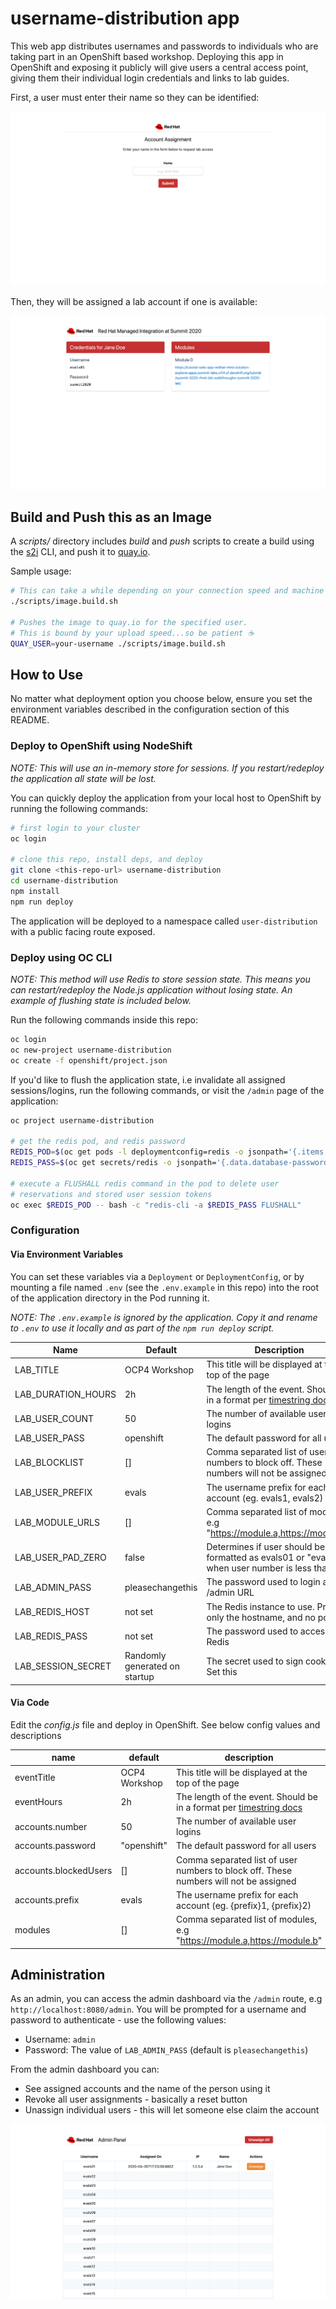 # username-distribution app

This web app distributes usernames and passwords to individuals who are taking part in an OpenShift based workshop. Deploying this app in OpenShift and exposing it publicly will give users a central access point, giving them their individual login credentials and links to lab guides.

First, a user must enter their name so they can be identified:

![Request Account](screens/account-request.png)

Then, they will be assigned a lab account if one is available:

![Home Screen](screens/home.png)

## Build and Push this as an Image

A *scripts/* directory includes *build* and *push* scripts to create a build
using the [s2i](https://github.com/openshift/source-to-image) CLI, and push it
to [quay.io](https;//quay.io).

Sample usage:

```bash
# This can take a while depending on your connection speed and machine specs
./scripts/image.build.sh

# Pushes the image to quay.io for the specified user.
# This is bound by your upload speed...so be patient ☕
QUAY_USER=your-username ./scripts/image.build.sh
```

## How to Use

No matter what deployment option you choose below, ensure you set the
environment variables described in the configuration section of this README.

### Deploy to OpenShift using NodeShift

*NOTE: This will use an in-memory store for sessions. If you restart/redeploy the application all state will be lost.*

You can quickly deploy the application from your local host to OpenShift by running the following commands:

```bash
# first login to your cluster
oc login

# clone this repo, install deps, and deploy
git clone <this-repo-url> username-distribution
cd username-distribution
npm install
npm run deploy
```

The application will be deployed to a namespace called `user-distribution` with a public facing route exposed.

### Deploy using OC CLI

*NOTE: This method will use Redis to store session state. This means you can restart/redeploy the Node.js application without losing state. An example of flushing state is included below.*

Run the following commands inside this repo:

```bash
oc login
oc new-project username-distribution
oc create -f openshift/project.json
```

If you'd like to flush the application state, i.e invalidate all assigned
sessions/logins, run the following commands, or visit the `/admin` page of
the application:

```bash
oc project username-distribution

# get the redis pod, and redis password
REDIS_POD=$(oc get pods -l deploymentconfig=redis -o jsonpath='{.items[0].metadata.name}')
REDIS_PASS=$(oc get secrets/redis -o jsonpath='{.data.database-password}' | base64 -D)

# execute a FLUSHALL redis command in the pod to delete user
# reservations and stored user session tokens
oc exec $REDIS_POD -- bash -c "redis-cli -a $REDIS_PASS FLUSHALL"
```

### Configuration

#### Via Environment Variables

You can set these variables via a `Deployment` or `DeploymentConfig`, or by mounting a file named `.env` (see the `.env.example` in this repo) into the root of the application directory in the Pod running it.

*NOTE: The `.env.example` is ignored by the application. Copy it and rename to `.env` to use it locally and as part of the `npm run deploy` script.*

| Name | Default | Description |
| ---- | ------- | ----------- |
| LAB_TITLE | OCP4 Workshop | This title will be displayed at the top of the page |
| LAB_DURATION_HOURS | 2h | The length of the event. Should be in a format per [timestring docs](https://www.npmjs.com/package/timestring) |
| LAB_USER_COUNT | 50 | The number of available user logins |
| LAB_USER_PASS | openshift | The default password for all users |
| LAB_BLOCKLIST | [] | Comma separated list of user numbers to block off. These numbers will not be assigned |
| LAB_USER_PREFIX | evals | The username prefix for each account (eg. evals1, evals2) |
| LAB_MODULE_URLS | [] | Comma separated list of modules, e.g "https://module.a,https://module.b" |
| LAB_USER_PAD_ZERO | false | Determines if user should be formatted as evals01 or "evals1" when user number is less than 10 |
| LAB_ADMIN_PASS | pleasechangethis | The password used to login at the /admin URL |
| LAB_REDIS_HOST | not set | The Redis instance to use. Provide only the hostname, and no port |
| LAB_REDIS_PASS | not set | The password used to access Redis |
| LAB_SESSION_SECRET | Randomly generated on startup | The secret used to sign cookies. Set this |

#### Via Code

Edit the *config.js* file and deploy in OpenShift. See below config values and descriptions

| name | default | description |
| ---- | ------- | ----------- |
| eventTitle | OCP4 Workshop | This title will be displayed at the top of the page |
| eventHours | 2h | The length of the event. Should be in a format per [timestring docs](https://www.npmjs.com/package/timestring) |
| accounts.number | 50 | The number of available user logins |
| accounts.password | "openshift" | The default password for all users |
| accounts.blockedUsers | [] | Comma separated list of user numbers to block off. These numbers will not be assigned |
| accounts.prefix | evals | The username prefix for each account (eg. {prefix}1, {prefix}2) |
| modules | [] | Comma separated list of modules, e.g "https://module.a,https://module.b" |


## Administration

As an admin, you can access the admin dashboard via the `/admin` route, e.g
`http://localhost:8080/admin`. You will be prompted for a username and password
to authenticate - use the following values:

* Username: `admin`
* Password: The value of `LAB_ADMIN_PASS` (default is `pleasechangethis`)

From the admin dashboard you can:

* See assigned accounts and the name of the person using it
* Revoke all user assignments - basically a reset button
* Unassign individual users - this will let someone else claim the account


![Admin Screen](screens/admin.png)
